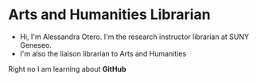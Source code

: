 # Arts and Humanities Librarian 
- Hi, I'm Alessandra Otero. I'm the research instructor librarian at SUNY Geneseo. 
- I'm also the liaison librarian to Arts and Humanities

Right no I am learning about **GitHub**
 
